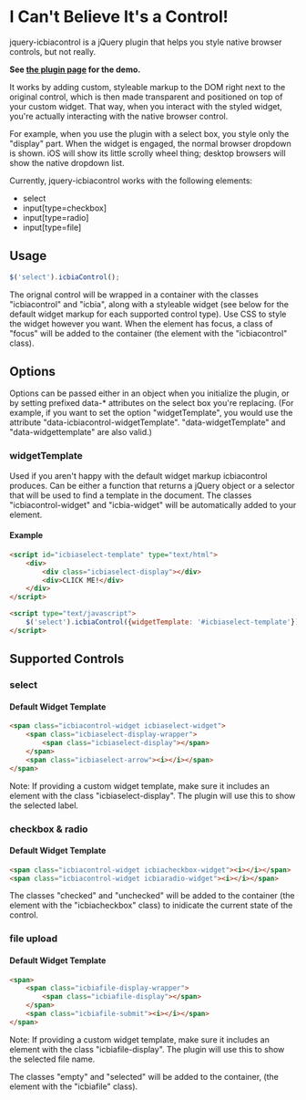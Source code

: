 I Can't Believe It's a Control!
==============================

jquery-icbiacontrol is a jQuery plugin that helps you style native browser
controls, but not really.

**See [the plugin page][1] for the demo.**

It works by adding custom, styleable markup to the DOM right next to the
original control, which is then made transparent and positioned on top of your
custom widget. That way, when you interact with the styled widget, you're
actually interacting with the native browser control.

For example, when you use the plugin with a select box, you style only the
"display" part. When the widget is engaged, the normal browser dropdown is
shown. iOS will show its little scrolly wheel thing; desktop browsers will show
the native dropdown list.

Currently, jquery-icbiacontrol works with the following elements:

* select
* input[type=checkbox]
* input[type=radio]
* input[type=file]

[1]: http://matthewwithanm.github.io/jquery-icbiacontrol/


Usage
-----

```javascript
$('select').icbiaControl();
```

The orignal control will be wrapped in a container with the classes
"icbiacontrol" and "icbia<controlName>", along with a styleable widget (see
below for the default widget markup for each supported control type). Use CSS to
style the widget however you want. When the element has focus, a class of
"focus" will be added to the container (the element with the "icbiacontrol"
class).


Options
-------

Options can be passed either in an object when you initialize the plugin, or by
setting prefixed data-* attributes on the select box you're replacing. (For
example, if you want to set the option "widgetTemplate", you would use the
attribute "data-icbiacontrol-widgetTemplate". "data-widgetTemplate" and
"data-widgettemplate" are also valid.)

### widgetTemplate

Used if you aren't happy with the default widget markup icbiacontrol produces.
Can be either a function that returns a jQuery object or a selector that will be
used to find a template in the document. The classes "icbiacontrol-widget" and
"icbia<controlName>-widget" will be automatically added to your element.

#### Example

```html
<script id="icbiaselect-template" type="text/html">
	<div>
		<div class="icbiaselect-display"></div>
		<div>CLICK ME!</div>
	</div>
</script>

<script type="text/javascript">
	$('select').icbiaControl({widgetTemplate: '#icbiaselect-template'});
</script>
```


Supported Controls
------------------

### select

#### Default Widget Template

```html
<span class="icbiacontrol-widget icbiaselect-widget">
    <span class="icbiaselect-display-wrapper">
        <span class="icbiaselect-display"></span>
    </span>
    <span class="icbiaselect-arrow"><i></i></span>
</span>
```

Note: If providing a custom widget template, make sure it includes an element
with the class "icbiaselect-display". The plugin will use this to show the
selected label.

### checkbox & radio

#### Default Widget Template

```html
<span class="icbiacontrol-widget icbiacheckbox-widget"><i></i></span>
<span class="icbiacontrol-widget icbiaradio-widget"><i></i></span>
```

The classes "checked" and "unchecked" will be added to the container (the
element with the "icbiacheckbox" class) to inidicate the current state of the
control.

### file upload

#### Default Widget Template

```html
<span>
    <span class="icbiafile-display-wrapper">
        <span class="icbiafile-display"></span>
    </span>
    <span class="icbiafile-submit"><i></i></span>
</span>
```

Note: If providing a custom widget template, make sure it includes an element with the class "icbiafile-display". The plugin will use this to show the selected file name.

The classes "empty" and "selected" will be added to the container, (the element with the "icbiafile" class).
